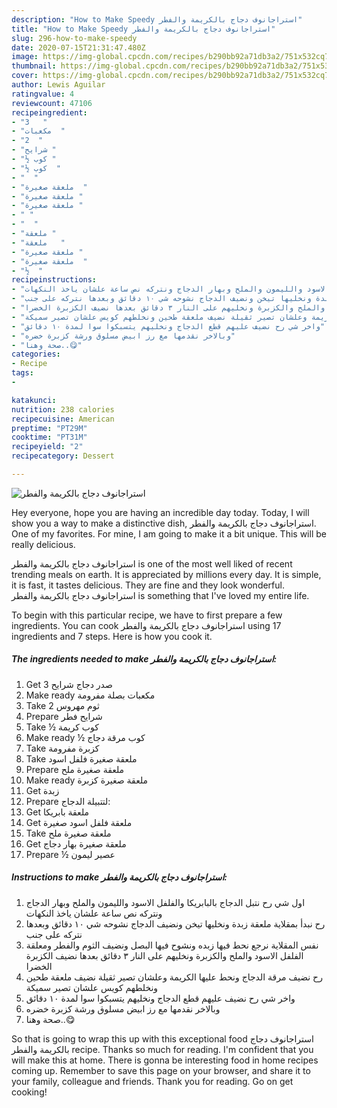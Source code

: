 ```yaml
---
description: "How to Make Speedy استراجانوف دجاج بالكريمة والفطر"
title: "How to Make Speedy استراجانوف دجاج بالكريمة والفطر"
slug: 296-how-to-make-speedy
date: 2020-07-15T21:31:47.480Z
image: https://img-global.cpcdn.com/recipes/b290bb92a71db3a2/751x532cq70/الصورة-الرئيسية-لوصفةاستراجانوف-دجاج-بالكريمة-والفطر.jpg
thumbnail: https://img-global.cpcdn.com/recipes/b290bb92a71db3a2/751x532cq70/الصورة-الرئيسية-لوصفةاستراجانوف-دجاج-بالكريمة-والفطر.jpg
cover: https://img-global.cpcdn.com/recipes/b290bb92a71db3a2/751x532cq70/الصورة-الرئيسية-لوصفةاستراجانوف-دجاج-بالكريمة-والفطر.jpg
author: Lewis Aguilar
ratingvalue: 4
reviewcount: 47106
recipeingredient:
- "3   "
- "مكعبات  "
- "2  "
- "شرايح "
- "½ كوب "
- "½ كوب  "
- "  "
- "ملعقة صغيرة  "
- "ملعقة صغيرة "
- "ملعقة صغيرة "
- " "
- "  "
- "ملعقة "
- "ملعقة   "
- "ملعقة صغيرة "
- "ملعقة صغيرة  "
- "½  "
recipeinstructions:
- "اول شي رح نتبل الدجاج بالبابريكا والفلفل الاسود والليمون والملح وبهار الدجاج ونتركه نص ساعة علشان ياخذ النكهات"
- "رح نبدأ بمقلاية ملعقة زبدة ونخليها تيخن ونضيف الدجاج نشوحه شي ١٠ دقائق وبعدها نتركه على جنب"
- "نفس المقلاية نرجع نحط فيها زبده ونشوح فيها البصل ونضيف الثوم والفطر ومعلقة الفلفل الاسود والملح والكزبرة ونخليهم على النار ٣ دقائق بعدها نضيف الكزبرة الخضرا"
- "رح نضيف مرقة الدجاج ونحط عليها الكريمة وعلشان تصير ثقيلة نضيف ملعقة طحين ونخلطهم كويس علشان تصير سميكة"
- "واخر شي رح نضيف عليهم قطع الدجاج ونخليهم يتسبكوا سوا لمدة ١٠ دقائق"
- "وبالاخر نقدمها مع رز ابيض مسلوق ورشة كزبرة خضره"
- "صحة وهنا..😋"
categories:
- Recipe
tags:
- 

katakunci:  
nutrition: 238 calories
recipecuisine: American
preptime: "PT29M"
cooktime: "PT31M"
recipeyield: "2"
recipecategory: Dessert

---
```



![استراجانوف دجاج بالكريمة والفطر](https://img-global.cpcdn.com/recipes/b290bb92a71db3a2/751x532cq70/الصورة-الرئيسية-لوصفةاستراجانوف-دجاج-بالكريمة-والفطر.jpg)

Hey everyone, hope you are having an incredible day today. Today, I will show you a way to make a distinctive dish, استراجانوف دجاج بالكريمة والفطر. One of my favorites. For mine, I am going to make it a bit unique. This will be really delicious.

استراجانوف دجاج بالكريمة والفطر is one of the most well liked of recent trending meals on earth. It is appreciated by millions every day. It is simple, it is fast, it tastes delicious. They are fine and they look wonderful. استراجانوف دجاج بالكريمة والفطر is something that I've loved my entire life.




To begin with this particular recipe, we have to first prepare a few ingredients. You can cook استراجانوف دجاج بالكريمة والفطر using 17 ingredients and 7 steps. Here is how you cook it.

<!--inarticleads1-->

##### The ingredients needed to make استراجانوف دجاج بالكريمة والفطر:

1. Get 3 صدر دجاج شرايح
1. Make ready مكعبات بصلة مفرومة
1. Take 2 ثوم مهروس
1. Prepare شرايح فطر
1. Take ½ كوب كريمة
1. Make ready ½ كوب مرقة دجاج
1. Take  كزبرة مفرومة
1. Take ملعقة صغيرة فلفل اسود
1. Prepare ملعقة صغيرة ملح
1. Make ready ملعقة صغيرة كزبرة
1. Get  زبدة
1. Prepare  لتتبيلة الدجاج:
1. Get ملعقة بابريكا
1. Get ملعقة فلفل اسود صغيرة
1. Take ملعقة صغيرة ملح
1. Get ملعقة صغيرة بهار دجاج
1. Prepare ½ عصير ليمون




<!--inarticleads2-->

##### Instructions to make استراجانوف دجاج بالكريمة والفطر:

1. اول شي رح نتبل الدجاج بالبابريكا والفلفل الاسود والليمون والملح وبهار الدجاج ونتركه نص ساعة علشان ياخذ النكهات
1. رح نبدأ بمقلاية ملعقة زبدة ونخليها تيخن ونضيف الدجاج نشوحه شي ١٠ دقائق وبعدها نتركه على جنب
1. نفس المقلاية نرجع نحط فيها زبده ونشوح فيها البصل ونضيف الثوم والفطر ومعلقة الفلفل الاسود والملح والكزبرة ونخليهم على النار ٣ دقائق بعدها نضيف الكزبرة الخضرا
1. رح نضيف مرقة الدجاج ونحط عليها الكريمة وعلشان تصير ثقيلة نضيف ملعقة طحين ونخلطهم كويس علشان تصير سميكة
1. واخر شي رح نضيف عليهم قطع الدجاج ونخليهم يتسبكوا سوا لمدة ١٠ دقائق
1. وبالاخر نقدمها مع رز ابيض مسلوق ورشة كزبرة خضره
1. صحة وهنا..😋




So that is going to wrap this up with this exceptional food استراجانوف دجاج بالكريمة والفطر recipe. Thanks so much for reading. I'm confident that you will make this at home. There is gonna be interesting food in home recipes coming up. Remember to save this page on your browser, and share it to your family, colleague and friends. Thank you for reading. Go on get cooking!
